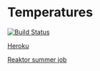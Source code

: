 # Temperatures

[![Build Status](https://travis-ci.org/minkamanki/Temperatures.svg?branch=master)](https://travis-ci.org/minkamanki/Temperatures)

[Heroku](https://weatherobs.herokuapp.com/)


[Reaktor summer job](https://github.com/reaktor/kesa-2018)
